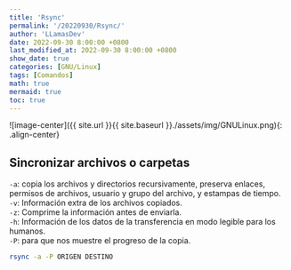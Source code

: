 ```yaml
---
title: 'Rsync'
permalink: '/20220930/Rsync/'
author: 'LLamasDev'
date: 2022-09-30 8:00:00 +0800
last_modified_at: 2022-09-30 8:00:00 +0800
show_date: true
categories: [GNU/Linux]
tags: [Comandos]
math: true
mermaid: true
toc: true
---
```


![image-center]({{ site.url }}{{ site.baseurl }}./assets/img/GNULinux.png){: .align-center}

## Sincronizar archivos o carpetas

`-a`: copia los archivos y directorios recursivamente, preserva enlaces, permisos de archivos, usuario y grupo del archivo, y estampas de tiempo.  
`-v`: Información extra de los archivos copiados.  
`-z`: Comprime la información antes de enviarla.  
`-h`: Información de los datos de la transferencia en modo legible para los humanos.  
`-P`: para que nos muestre el progreso de la copia.
```bash
rsync -a -P ORIGEN DESTINO
```